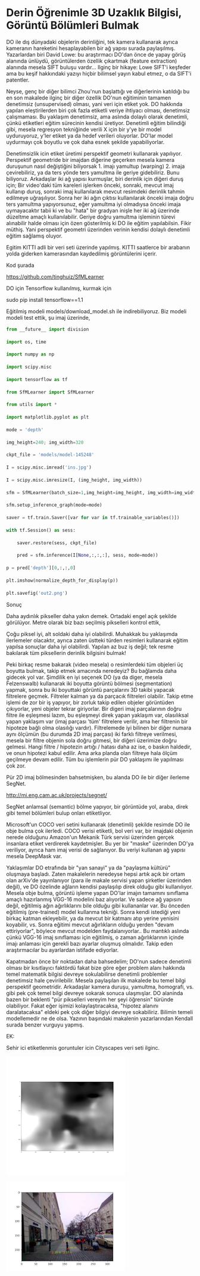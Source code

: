 # Derin Öğrenimle 3D Uzaklık Bilgisi, Görüntü Bölümleri Bulmak

DO ile dış dünyadaki objelerin derinliğini, tek kamera kullanarak
ayrıca kameranın hareketini hesaplayabilen bir ağ yapısı surada
paylaşılmış. Yazarlardan biri David Lowe: bu araştırmacı DO'dan önce
de yapay görüş alanında ünlüydü, görüntülerden özellik çıkartmak
(feature extraction) alanında mesela SIFT buluşu vardır... Ilginç bir
hikaye: Lowe SIFT'i keşfeder ama bu keşif hakkındaki yazıyı hiçbir
bilimsel yayın kabul etmez, o da SIFT'i patentler.

Neyse, genç bir diğer bilimci Zhou'nun başlattığı ve diğerlerinin
katıldığı bu en son makalede ilginç bir diğer özellik DO'nun
eğitiminin tamamen denetimsiz (unsupervised) olması, yani veri için
etiket yok. DO hakkında yapılan eleştirilerden biri çok fazla etiketli
veriye ihtiyacı olması, denetimsiz çalışmaması. Bu yaklaşım
denetimsiz, ama aslında dolaylı olarak denetimli, çünkü etiketleri
eğitim sürecinin kendisi üretiyor. Denetimli eğitim bilindiği gibi,
mesela regresyon tekniğinde verili X için bir y'ye bir model
uyduruyoruz, y'ler etiket ya da hedef verileri oluyorlar. DO'lar model
uydurmayı çok boyutlu ve çok daha esnek şekilde yapabiliyorlar.

Denetimsizlik icin etiket üretimi perspektif geometri kullanarak
yapılıyor. Perspektif geometride  bir imajdan diğerine geçerken mesela
kamera duruşunun nasıl değiştiğini biliyorsak 1. imajı yamultup
(warping) 2. imaja çevirebiliriz, ya da ters yönde ters yamultma ile
geriye gidebiliriz. Bunu biliyoruz. Arkadaşlar iki ağ yapısı
kurmuşlar, biri derinlik için diğeri duruş için; Bir video'daki tüm
kareleri işlerken önceki, sonraki, mevcut imaj kullanıp duruş, sonraki
imaj kullanılarak mevcut resimdeki derinlik tahmin edilmeye
uğraşılıyor. Sonra her iki ağın çıktısı kullanılarak önceki imaja
doğru ters yamultma yapıyorsunuz, eğer yamultma iyi olmadıysa önceki
imaja uymayacaktır tabii ki ve bu "hata" bir gradyan inişle her iki ağ
üzerinde düzeltme amaçlı kullanılabilir. Geriye doğru yamultma
işleminin türevi alınabilir halde olması için özen gösterilmiş ki DO
ile eğitim yapılabilsin. Fikir müthiş. Yani perspektif geometri
üzerinden verinin kendisi dolaylı denetimli eğitim sağlamış oluyor. 

Egitim KITTI adli bir veri seti üzerinde yapılmış. KITTI saatlerce bir
arabanın yolda giderken kamerasından kaydedilmiş görüntülerini içerir.

Kod şurada

https://github.com/tinghuiz/SfMLearner

DO için Tensorflow kullanılmış, kurmak için

sudo pip install tensorflow==1.1

Eğitilmiş modeli models/download_model.sh ile indirebiliyoruz. Biz modeli modeli test ettik, şu imaj üzerinde, 

```python
from __future__ import division

import os, time

import numpy as np

import scipy.misc

import tensorflow as tf

from SfMLearner import SfMLearner

from utils import *

import matplotlib.pyplot as plt

mode = 'depth'

img_height=240; img_width=320

ckpt_file = 'models/model-145248'

I = scipy.misc.imread('ins.jpg')

I = scipy.misc.imresize(I, (img_height, img_width))

sfm = SfMLearner(batch_size=1,img_height=img_height, img_width=img_width)

sfm.setup_inference_graph(mode=mode)

saver = tf.train.Saver([var for var in tf.trainable_variables()])

with tf.Session() as sess:

    saver.restore(sess, ckpt_file)

    pred = sfm.inference(I[None,:,:,:], sess, mode=mode))

p = pred['depth'][0,:,:,0]

plt.imshow(normalize_depth_for_display(p))

plt.savefig('out2.png')
```

Sonuç

Daha aydınlık pikseller daha yakın demek. Ortadaki engel açık şekilde
görülüyor. Metre olarak biz bazı seçilmiş pikselleri kontrol ettik, 

Çoğu piksel iyi, alt soldaki daha iyi olabilirdi. Muhakkak bu
yaklaşımda ilerlemeler olacaktır, ayrıca zaten üstteki türden
resimleri kullanarak eğitim yapılsa sonuçlar daha iyi
olabilirdi. Yapılan az buz iş değil; tek resme bakılarak tüm
piksellerin derinlik bilgisini bulmak! 

Peki birkaç resme bakarak (video mesela) o resimlerdeki tüm objeleri
üç boyutta bulmak, takip etmek amacında neredeyiz? Bu bağlamda daha
gidecek yol var. Şimdilik en iyi seçenek DO (ya da diger, mesela
Felzenswalb) kullanarak iki boyutta görüntü bölmesi (segmentation)
yapmak, sonra bu iki boyuttaki görüntü parçalarını 3D takibi yapacak
filtrelere geçmek. Filtreler kalman ya da parçacık filtreleri
olabilir. Takip etme işlemi de zor bir iş yapıyor, bir zorluk takip
edilen objeler görüntüden çıkıyorlar, yeni objeler tekrar
giriyorlar. Bir digeri imaj parçalarının doğru filtre ile eşleşmesi
lazım, bu eşleşmeyi direk yapan yaklaşım var, olasılıksal yapan
yaklaşım var (imaj parçası 'tüm' filtrelere verilir, ama her filtrenin
bir hipoteze bağlı olma olasılığı vardır). Filtrelemede iyi bilinen
bir diğer  numara aynı ölçümün (bu durumda 2D imaj parçası) iki farklı
filtreye verilmesi, mesela bir filtre objenin sola doğru gitmesi, bir
diğeri üzerimize doğru gelmesi. Hangi filtre / hipotezin artığı /
hatası daha az ise, o baskın haldedir, ve onun hipotezi kabul
edilir. Ama arka planda olan filtreye hala ölçüm geçilmeye devam
edilir. Tüm bu işlemlerin pür DO yaklaşımı ile yapılması çok zor.

Pür 2D imaj bölmesinden bahsetmişken, bu alanda DO ile bir diğer
ilerleme SegNet. 

http://mi.eng.cam.ac.uk/projects/segnet/

SegNet anlamsal (semantic) bölme yapıyor, bir görüntüde yol, araba,
direk gibi temel bölümleri bulup onları etiketliyor. 

Microsoft'un COCO veri setini kullanarak (denetimli) şekilde resimde DO ile obje bulma çok ilerledi. COCO verisi etiketli, bol veri var, bir imajdaki objenin nerede olduğunu Amazon'un Mekanik Türk servisi üzerinden gerçek insanlara etiket verdirerek kaydetmişler. Bu yer  bir "maske" üzerinden DO'ya veriliyor, ayrıca ham imaj verisi de sağlanıyor. Bu veriyi kullanan ağ yapısı mesela DeepMask var.

Yaklaşımlar DO etrafında bir "yan sanayi" ya da "paylaşma kültürü"
oluşmaya başladı. Zaten makalelerin neredeyse hepsi artık açık bir
ortam olan arXiv'de yayınlanıyor (para ile makale servisi yapan
şirketler üzerinden değil),  ve DO özelinde ağların kendisi paylaşılıp
direk olduğu gibi kullanılıyor. Mesela obje bulma, görüntü işleme
yapan DO'lar imajın tamamını sınıflama amaçlı hazırlanmış VGG-16
modelini baz alıyorlar. Ve sadece ağ yapısını değil, eğitilmiş ağın
ağırlıklarını bile olduğu gibi kullananlar var. Bu önceden eğitilmiş
(pre-trained) model kullanma tekniği. Sonra kendi istediği yeni birkaç
katman ekleyebilir, ya da mevcut bir katmanı atıp yerine yenisini
koyabilir, vs. Sonra eğitimi mevcut ağırlıkların olduğu yerden "devam
ettiriyorlar", böylece mevcut modelden faydalanıyorlar.. Bu mantıklı
aslında çünkü VGG-16 imaj sınıflaması için eğitilmiş, o zaman
ağırlıklarının içinde imajı anlaması için gerekli bazı ayarlar oluşmuş
olmalıdır. Takip eden araştırmacılar bu ayarlardan istifade ediyorlar.

Kapatmadan önce bir noktadan daha bahsedelim; DO'nun sadece denetimli
olması bir kısıtlayıcı faktördü fakat bize göre eğer problem alanı
hakkında temel matematik bilgisi devreye sokulabilirse denetimli
problemler denetimsiz hale çevirilebilir. Mesela paylaşılan ilk
makalede bu temel bilgi perspektif geometridir. Arkadaşlar kamera
duruşu, yamultma, homografi, vs. gibi pek çok temel bilgi devreye
sokarak sonuca ulaşmışlar. DO alaninda bazen bir beklenti "pür
pikselleri vereyim her şeyi öğrensin" türünde olabiliyor. Fakat eğer
işimizi kolaylaştıracaksa, "hipotez alanını daralatacaksa" eldeki pek
çok diğer bilgiyi devreye sokabiliriz. Bilimin temeli modellemedir ne
de olsa. Yazının başındaki makalenin yazarlarından Kendall surada
benzer vurguyu yapmış.

EK:

Sehir ici etiketlenmis goruntuler icin Cityscapes veri seti ilginc.

![](out2.png)

![](out4.png)

